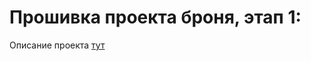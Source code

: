 # Прошивка проекта броня, этап 1:
Описание проекта [тут](https://app.gitbook.com/@alexlexx1/s/armor)
